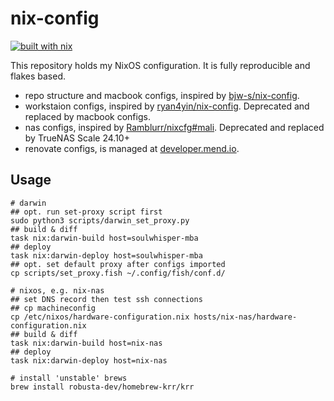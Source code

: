 # nix-config

[![built with nix](https://img.shields.io/badge/built_with_nix-blue?style=for-the-badge&logo=nixos&logoColor=white)](https://builtwithnix.org)

This repository holds my NixOS configuration. It is fully reproducible and flakes based.

- repo structure and macbook configs, inspired by [bjw-s/nix-config](https://github.com/bjw-s/nix-config).
- workstaion configs, inspired by [ryan4yin/nix-config](https://github.com/ryan4yin/nix-config). Deprecated and replaced by macbook configs.
- nas configs, inspired by [Ramblurr/nixcfg#mali](https://github.com/Ramblurr/nixcfg/tree/main/hosts/mali). Deprecated and replaced by TrueNAS Scale 24.10+
- renovate configs, is managed at [developer.mend.io](https://developer.mend.io/github/soulwhisper/nix-config).

## Usage

```shell
# darwin
## opt. run set-proxy script first
sudo python3 scripts/darwin_set_proxy.py
## build & diff
task nix:darwin-build host=soulwhisper-mba
## deploy
task nix:darwin-deploy host=soulwhisper-mba
## opt. set default proxy after configs imported
cp scripts/set_proxy.fish ~/.config/fish/conf.d/

# nixos, e.g. nix-nas
## set DNS record then test ssh connections
## cp machineconfig
cp /etc/nixos/hardware-configuration.nix hosts/nix-nas/hardware-configuration.nix
## build & diff
task nix:darwin-build host=nix-nas
## deploy
task nix:darwin-deploy host=nix-nas

# install 'unstable' brews
brew install robusta-dev/homebrew-krr/krr
```
